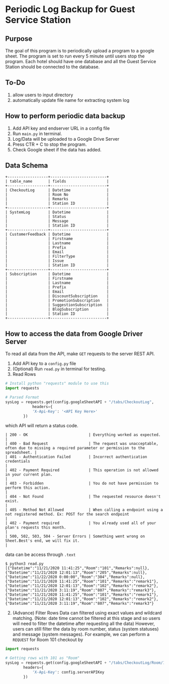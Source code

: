 # Periodic Log Backup for Guest Service Station 

## Purpose
The goal of this program is to periodically upload a program to a google sheet. The program is set to run every 5 minute until users stop the program. Each hotel should have one database and all the Guest Service Station should be connected to the database.

## To-Do
1. allow users to input directory 
2. automatically update file name for extracting system log 

## How to perform periodic data backup
1. Add API key and endserver URL in a config file 
2. Run `main.py` in terminal. 
3. Log/Data will be uploaded to a Google Drive Server
4. Press CTR + C to stop the program. 
5. Check Google sheet if the data has added.

## Data Schema
```
+------------------+-------------------------+
| table_name       | fields                  |
+------------------+-------------------------+
| CheckoutLog      | Datetime                |
|                  | Room No                 |
|                  | Remarks                 |
|                  | Station ID              |
+------------------+-------------------------+
| SystemLog        | Datetime                |
|                  | Status                  |
|                  | Message                 |
|                  | Station ID              |
+------------------+-------------------------+
| CustomerFeedback | Datetime                |
|                  | Firstname               |
|                  | Lastname                |
|                  | Prefix                  |
|                  | Email                   |
|                  | FilterType              |
|                  | Issue                   |
|                  | Station ID              |
+------------------+-------------------------+
| Subscription     | Datetime                |
|                  | Firstname               |
|                  | Lastname                |
|                  | Prefix                  |
|                  | Email                   |
|                  | DiscountSubscription    |
|                  | PromotionSubscription   |
|                  | SuggestionSubscription  |
|                  | BlogSubscription        |
|                  | Station ID              |
+------------------+-------------------------+
```

## How to access the data from Google Driver Server
To read all data from the API, make `GET` requests to the server REST API. 
1. Add API key to a `config.py` file 
2. (Optional) Run `read.py` in terminal for testing. 
2. Read Rows 
```python
# Install python "requests" module to use this
import requests

# Parsed Format
sysLog = requests.get(config.googleSheetAPI + "/tabs/CheckoutLog", 
			headers={
			'X-Api-Key': '<API Key Here>'
		})
```

which API will return a status code. 
```
| 200 - OK                           | Everything worked as expected.                                                                            |
| 400 - Bad Request                  | The request was unacceptable, often due to missing a required parameter or permission to the spreadsheet. |
| 401 - Authentication Failed        | Incorrect authentication credentials                                                                      |
| 402 - Payment Required             | This operation is not allowed in your current plan.                                                       |
| 403 - Forbidden                    | You do not have permission to perform this action.                                                        |
| 404 - Not Found                    | The requested resource doesn't exist.                                                                     |
| 405 - Method Not Allowed           | When calling a endpoint using a not registered method. Ex: POST for the search endpoint                   |
| 402 - Payment required             | You already used all of your plan's requests this month.                                                  |
| 500, 502, 503, 504 - Server Errors | Something went wrong on Sheet.Best's end, we will fix it.                                                 |
```

data can be access through `.text`
```
$ python3 read.py 
[{"Datetime":"11/21/2020 11:41:25","Room":"101","Remarks":null},{"Datetime":"11/21/2020 12:01:13","Room":"205","Remarks":null},{"Datetime":"11/22/2020 0:00:00","Room":"304","Remarks":null},{"Datetime":"11/21/2020 11:41:25","Room":"101","Remarks":"remark1"},{"Datetime":"11/21/2020 12:01:13","Room":"102","Remarks":"remark2"},{"Datetime":"11/21/2020 3:11:19","Room":"807","Remarks":"remark3"},{"Datetime":"11/21/2020 11:41:25","Room":"101","Remarks":"remark1"},{"Datetime":"11/21/2020 12:01:13","Room":"102","Remarks":"remark2"},{"Datetime":"11/21/2020 3:11:19","Room":"807","Remarks":"remark3"}
```

2. (Advance) Filter Rows
Data can filtered using exact values and wildcard matching. (Note: date time cannot be filtered at this stage and so users will need to filter the datetime after requesting all the data) However, users can still filter the data by room number, status (system statuses) and message (system messages). For example, we can perform a `REQUEST` for Room 101 checkout by
```python
import requests 

# Getting rows with 101 as "Room"
sysLog = requests.get(config.googleSheetAPI + "/tabs/CheckoutLog/Room/101", 
		headers={
			'X-Api-Key': config.serverAPIKey
		})
```
